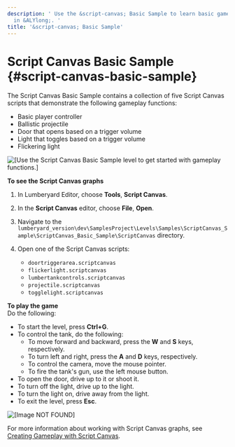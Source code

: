 ```yaml
---
description: ' Use the &script-canvas; Basic Sample to learn basic gameplay functions
  in &ALYlong;. '
title: '&script-canvas; Basic Sample'
---
```

# Script Canvas Basic Sample {#script-canvas-basic-sample}

The Script Canvas Basic Sample contains a collection of five Script Canvas scripts that demonstrate the following gameplay functions:
+ Basic player controller
+ Ballistic projectile
+ Door that opens based on a trigger volume
+ Light that toggles based on a trigger volume
+ Flickering light

![\[Use the Script Canvas Basic Sample level to get started with gameplay functions.\]](/images/userguide/scripting/script-canvas/tank3.png)

**To see the Script Canvas graphs**

1. In Lumberyard Editor, choose **Tools**, **Script Canvas**\.

1. In the **Script Canvas** editor, choose **File**, **Open**\.

1. Navigate to the `lumberyard_version\dev\SamplesProject\Levels\Samples\ScriptCanvas_Sample\ScriptCanvas_Basic_Sample\ScriptCanvas` directory\.

1. Open one of the Script Canvas scripts:
   + `doortriggerarea.scriptcanvas`
   + `flickerlight.scriptcanvas`
   + `lumbertankcontrols.scriptcanvas`
   + `projectile.scriptcanvas`
   + `togglelight.scriptcanvas`

**To play the game**  
Do the following:
+ To start the level, press **Ctrl\+G**\.
+ To control the tank, do the following:
  + To move forward and backward, press the **W** and **S** keys, respectively\.
  + To turn left and right, press the **A** and **D** keys, respectively\.
  + To control the camera, move the mouse pointer\.
  + To fire the tank's gun, use the left mouse button\.
+ To open the door, drive up to it or shoot it\.
+ To turn off the light, drive up to the light\.
+ To turn the light on, drive away from the light\.
+ To exit the level, press **Esc**\.

![\[Image NOT FOUND\]](/images/userguide/shared-tank-script-canvas-example.gif)

For more information about working with Script Canvas graphs, see [Creating Gameplay with Script Canvas](/docs/userguide/scripting/scriptcanvas/intro.md)\.